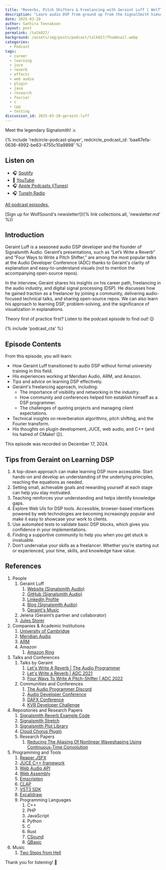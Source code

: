 ```yaml
---
title: "Reverbs, Pitch Shifters & Freelancing with Geraint Luff | WolfTalk #027"
description: "Learn audio DSP from ground up from the SignalSmith himself"
date: 2025-03-20
author: Sathira Tennakoon
layout: post
permalink: /talk027/
background: /assets/img/posts/podcast/talk027/Thumbnail.webp
categories:
  - Podcast
tags:
  - career
  - learning
  - juce
  - reverb
  - effects
  - web audio
  - plugin
  - java
  - research
  - fourier
  - c
  - cpp
  - testing
discussion_id: 2025-03-20-geraint-luff
---
```

Meet the legendary Signalsmith! ⚔️

{% include 'redcircle-podcast-player', redcircle_podcast_id: 'baa67efa-0636-4992-be63-4755c10a9898' %}

## Listen on

* 🎧 [Spotify](https://open.spotify.com/episode/7ayRwST8NHaD5qYcbvwv5h?si=wLxFTSl1R42KyTOgMSX_1Q)
* 🎥 [YouTube](https://youtu.be/bi9cnrXRJ0k)
* 🎧 [Apple Podcasts (iTunes)](https://podcasts.apple.com/pl/podcast/reverbs-pitch-shifters-freelancing-with-geraint-luff/id1595913701?i=1000700145841)
* 🎧 [TuneIn Radio](http://tun.in/tEZFnq)

[All podcast episodes.](/podcast)

[Sign up for WolfSound's newsletter!]({% link collections.all, 'newsletter.md' %})

## Introduction

Geraint Luff is a seasoned audio
DSP developer and the founder of Signalsmith Audio. Geraint’s presentations, such as “Let’s Write a Reverb” and “Four
Ways to Write a Pitch Shifter,” are among the most popular talks at the Audio Developer Conference (ADC) thanks to Geraint's clarity of explanation and easy-to-understand visuals (not to mention the accompanying open-source repos).

In the interview, Geraint shares his insights on his career path, freelancing in the audio industry, and digital signal processing (DSP).
He discusses how he gained traction as a freelancer by joining a community, delivering audio-focused technical talks, and sharing open-source repos. We can also learn his approach to learning DSP, problem-solving, and the significance of
visualization in explanations.

Theory first of practice first? Listen to the podcast episode to find out! 😉

{% include 'podcast_cta' %}

## Episode Contents

From this episode, you will learn:

* How Geraint Luff transitioned to audio DSP without formal university training in this  field.
* His experiences working at Meridian Audio, ARM, and Amazon.
* Tips and advice on learning DSP effectively.
* Geraint's freelancing approach, including:
    * The importance of visibility and networking in the industry.
    * How community and conferences helped him establish himself as a DSP programmer.
    * The challenges of quoting projects and managing client expectations.
* Technical insights on reverberation algorithms, pitch shifting, and the Fourier transform.
* His thoughts on plugin development, JUCE, web audio, and C++ (and his hatred of CMake! 😉).

This episode was recorded on December 17, 2024.

## Tips from Geraint on Learning DSP

1. A top-down approach can make learning DSP more accessible. Start hands-on and develop an understanding of the
   underlying principles, reaching the equations as needed.
2. Setting small, achievable goals and rewarding yourself at each stage can help you stay motivated.
3. Teaching reinforces your understanding and helps identify knowledge gaps.
4. Explore Web UIs for DSP tools. Accessible, browser-based interfaces powered by web technologies are becoming
   increasingly popular and make it easy to showcase your work to clients.
5. Use automated tests to validate basic DSP blocks, which gives you confidence in your implementations.
6. Finding a supportive community to help you when you get stuck is invaluable.
7. Don’t undervalue your skills as a freelancer. Whether you’re starting out or experienced, your time, skills, and
   knowledge have value.

## References

1. People
    1. Geraint Luff
        1. [Website (Signalsmith Audio)](https://signalsmith-audio.co.uk)
        2. [GitHub (Signalsmith Audio)](https://github.com/Signalsmith-Audio)
        3. [LinkedIn Profile](https://www.linkedin.com/in/geraintluff/)
        4. [Blog (Signalsmith Audio)](https://signalsmith-audio.co.uk/writing/)
        5. [Geraint's Music](https://geraintluff.co.uk)
    2. Jelena (Geraint’s partner and collaborator)
    3. [Jules Storer](https://www.linkedin.com/in/julian-storer)
2. Companies & Academic Institutions
    1. [University of Cambridge](https://www.cam.ac.uk)
    2. [Meridian Audio](https://www.meridian-audio.com)
    3. [ARM](https://www.arm.com)
    4. Amazon
        1. [Amazon Ring](https://www.amazon.com/stores/Ring/page/77B53039-540E-4816-BABB-49AA21285FCF)
3. Talks and Conferences
    1. Talks by Geraint
        1. [Let's Write A Reverb | The Audio Programmer](https://youtu.be/QWnD30xHjW4)
        2. [Let's Write a Reverb | ADC 2021](https://youtu.be/6ZK2Goiyotk)
        3. [Four Ways To Write A Pitch-Shifter | ADC 2022](https://youtu.be/fJUmmcGKZMI)
    2. Communities and Conferences
        1. [The Audio Programmer Discord](https://www.theaudioprogrammer.com/discord)
        2. [Audio Developer Conference](https://audio.dev)
        3. [DAFX Conference](https://www.dafx.de)
        4. [KVR Developer Challenge](https://www.kvraudio.com/kvr-developer-challenge/2021/#dc21-21280)
4. Repositories and Research Papers
    1. [Signalsmith Reverb Example Code](https://github.com/Signalsmith-Audio/reverb-example-code)
    2. [Signalsmith Stretch](https://github.com/Signalsmith-Audio/signalsmith-stretch)
    3. [Signalsmith Plot Library](https://signalsmith-audio.co.uk/code/plot/html/)
    4. [Cloud Chorus Plugin](https://signalsmith-audio.co.uk/products/cloud-chorus/)
    5. Research Papers
        1. [Reducing The Aliasing Of Nonlinear Waveshaping Using Continuous-Time Convolution](https://dafx16.vutbr.cz/dafxpapers/20-DAFx-16_paper_41-PN.pdf)
5. Programming and Tools
    1. [Reaper JSFX](https://www.reaper.fm/sdk/js/js.php)
    2. [JUCE C++ framework](https://juce.com)
    3. [Web Audio API](https://developer.mozilla.org/en-US/docs/Web/API/Web_Audio_API)
    4. [Web Assembly](https://webassembly.org)
    5. [Emscripten](https://emscripten.org)
    6. [CLAP](https://cleveraudio.org)
    7. [VST3 SDK](https://github.com/steinbergmedia/vst3sdk)
    8. [Excalidraw](https://excalidraw.com)
    9. Programming Languages
        1. C++
        2. PHP
        3. JavaScript
        4. Python
        5. C
        6. Rust
        7. [CSound](https://csound.com)
        8. [QBasic](https://www.qbasic.net)
6. Music
    1. [Two Steps from Hell](https://www.twostepsfromhell.com)

Thank you for listening! 🙏
